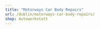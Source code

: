 ```yaml
---
title: "Motorways Car Body Repairs"
url: /dublin/motorways-car-body-repairs/
shop: Autowerkstatt
---
```

